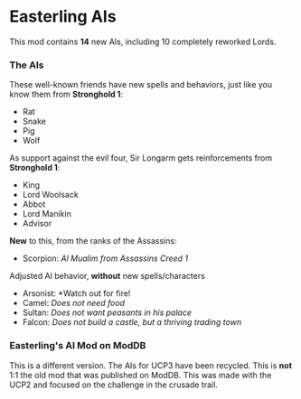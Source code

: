 # Easterling AIs 

This mod contains **14** new AIs, including 10 completely reworked Lords.

### The AIs
These well-known friends have new spells and behaviors, just like you know them from **Stronghold 1**:
- Rat
- Snake
- Pig
- Wolf

As support against the evil four, Sir Longarm gets reinforcements from **Stronghold 1**:
- King
- Lord Woolsack
- Abbot
- Lord Manikin
- Advisor

**New** to this, from the ranks of the Assassins:
- Scorpion: *Al Mualim from Assassins Creed 1*

Adjusted AI behavior, **without** new spells/characters
- Arsonist: *Watch out for fire!
- Camel: *Does not need food*
- Sultan: *Does not want peasants in his palace*
- Falcon: *Does not build a castle, but a thriving trading town*

### Easterling's AI Mod on ModDB
This is a different version. The AIs for UCP3 have been recycled. This is **not** 1:1 the old mod that was published on ModDB. This was made with the UCP2 and focused on the challenge in the crusade trail.
